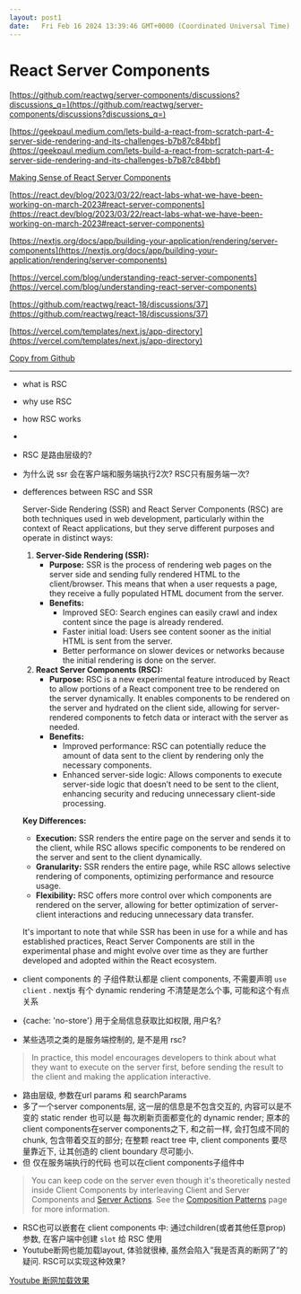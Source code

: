 ```yaml
---
layout: post1
date:   Fri Feb 16 2024 13:39:46 GMT+0000 (Coordinated Universal Time)
---
```

# React Server Components

[https://github.com/reactwg/server-components/discussions?discussions_q=](https://github.com/reactwg/server-components/discussions?discussions_q=)

[https://geekpaul.medium.com/lets-build-a-react-from-scratch-part-4-server-side-rendering-and-its-challenges-b7b87c84bbf](https://geekpaul.medium.com/lets-build-a-react-from-scratch-part-4-server-side-rendering-and-its-challenges-b7b87c84bbf)

[Making Sense of React Server Components](https://www.joshwcomeau.com/react/server-components/)

[https://react.dev/blog/2023/03/22/react-labs-what-we-have-been-working-on-march-2023#react-server-components](https://react.dev/blog/2023/03/22/react-labs-what-we-have-been-working-on-march-2023#react-server-components)

[https://nextjs.org/docs/app/building-your-application/rendering/server-components](https://nextjs.org/docs/app/building-your-application/rendering/server-components)

[https://vercel.com/blog/understanding-react-server-components](https://vercel.com/blog/understanding-react-server-components)

[https://github.com/reactwg/react-18/discussions/37](https://github.com/reactwg/react-18/discussions/37)

[https://vercel.com/templates/next.js/app-directory](https://vercel.com/templates/next.js/app-directory)

[Copy from Github](React%20Server%20Components%203b66afec10d94e46aa2ca5f9bd56c37e/Copy%20from%20Github%20a7630b8ee3ce45deb3d923403c63004f)

---

- what is RSC
- why use RSC
- how RSC works
- 
- RSC 是路由层级的?
- 为什么说 ssr 会在客户端和服务端执行2次? RSC只有服务端一次?
- defferences between RSC and SSR
    
    Server-Side Rendering (SSR) and React Server Components (RSC) are both techniques used in web development, particularly within the context of React applications, but they serve different purposes and operate in distinct ways:
    
    1. **Server-Side Rendering (SSR):**
        - **Purpose:** SSR is the process of rendering web pages on the server side and sending fully rendered HTML to the client/browser. This means that when a user requests a page, they receive a fully populated HTML document from the server.
        - **Benefits:**
            - Improved SEO: Search engines can easily crawl and index content since the page is already rendered.
            - Faster initial load: Users see content sooner as the initial HTML is sent from the server.
            - Better performance on slower devices or networks because the initial rendering is done on the server.
    2. **React Server Components (RSC):**
        - **Purpose:** RSC is a new experimental feature introduced by React to allow portions of a React component tree to be rendered on the server dynamically. It enables components to be rendered on the server and hydrated on the client side, allowing for server-rendered components to fetch data or interact with the server as needed.
        - **Benefits:**
            - Improved performance: RSC can potentially reduce the amount of data sent to the client by rendering only the necessary components.
            - Enhanced server-side logic: Allows components to execute server-side logic that doesn’t need to be sent to the client, enhancing security and reducing unnecessary client-side processing.
    
    **Key Differences:**
    
    - **Execution:** SSR renders the entire page on the server and sends it to the client, while RSC allows specific components to be rendered on the server and sent to the client dynamically.
    - **Granularity:** SSR renders the entire page, while RSC allows selective rendering of components, optimizing performance and resource usage.
    - **Flexibility:** RSC offers more control over which components are rendered on the server, allowing for better optimization of server-client interactions and reducing unnecessary data transfer.
    
    It's important to note that while SSR has been in use for a while and has established practices, React Server Components are still in the experimental phase and might evolve over time as they are further developed and adopted within the React ecosystem.
    
- client components 的 子组件默认都是 client components, 不需要声明 `use client` . nextjs 有个 dynamic rendering 不清楚是怎么个事, 可能和这个有点关系
- {cache: 'no-store'} 用于全局信息获取比如权限, 用户名?
- 某些选项之类的是服务端控制的, 是不是用 rsc?

> In practice, this model encourages developers to think about what they want to execute on the server first, before sending the result to the client and making the application interactive.
> 
- 路由层级, 参数在url params 和 searchParams
- 多了一个server components层, 这一层的信息是不包含交互的, 内容可以是不变的 static render 也可以是 每次刷新页面都变化的 dynamic render; 原本的client components在server components之下, 和之前一样, 会打包成不同的chunk, 包含带着交互的部分; 在整颗 react tree 中, client components 要尽量靠近下, 让其创造的 client boundary 尽可能小.
- 但 仅在服务端执行的代码 也可以在client components子组件中

> You can keep code on the server even though it's theoretically nested inside Client Components by interleaving Client and Server Components and [Server Actions](https://nextjs.org/docs/app/building-your-application/data-fetching/server-actions-and-mutations). See the [Composition Patterns](https://nextjs.org/docs/app/building-your-application/rendering/composition-patterns) page for more information.
> 
- RSC也可以嵌套在 client components 中: 通过children(或者其他任意prop)参数, 在客户端中创建 `slot` 给 RSC 使用
- Youtube断网也能加载layout, 体验就很棒, 虽然会陷入”我是否真的断网了”的疑问. RSC可以实现这种效果?

[Youtube 断网加载效果](React%20Server%20Components%203b66afec10d94e46aa2ca5f9bd56c37e/Youtube%20%E6%96%AD%E7%BD%91%E5%8A%A0%E8%BD%BD%E6%95%88%E6%9E%9C%20ecd70d04dcfe4ec1b5be79f375524929)